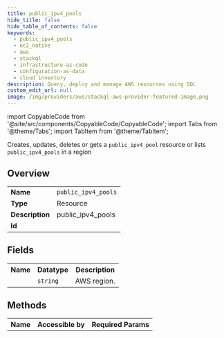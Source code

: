 ```yaml
---
title: public_ipv4_pools
hide_title: false
hide_table_of_contents: false
keywords:
  - public_ipv4_pools
  - ec2_native
  - aws
  - stackql
  - infrastructure-as-code
  - configuration-as-data
  - cloud inventory
description: Query, deploy and manage AWS resources using SQL
custom_edit_url: null
image: /img/providers/aws/stackql-aws-provider-featured-image.png
---
```


import CopyableCode from '@site/src/components/CopyableCode/CopyableCode';
import Tabs from '@theme/Tabs';
import TabItem from '@theme/TabItem';

Creates, updates, deletes or gets a <code>public_ipv4_pool</code> resource or lists <code>public_ipv4_pools</code> in a region

## Overview
<table><tbody>
<tr><td><b>Name</b></td><td><code>public_ipv4_pools</code></td></tr>
<tr><td><b>Type</b></td><td>Resource</td></tr>
<tr><td><b>Description</b></td><td>public_ipv4_pools</td></tr>
<tr><td><b>Id</b></td><td><CopyableCode code="aws.ec2_native.public_ipv4_pools" /></td></tr>
</tbody></table>

## Fields
<table><tbody><tr><th>Name</th><th>Datatype</th><th>Description</th></tr><tr><td><CopyableCode code="region" /></td><td><code>string</code></td><td>AWS region.</td></tr>
</tbody></table>

## Methods

<table><tbody>
  <tr>
    <th>Name</th>
    <th>Accessible by</th>
    <th>Required Params</th>
  </tr>
</tbody></table>






